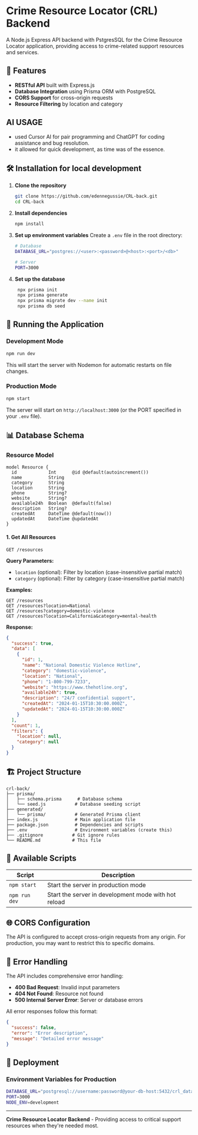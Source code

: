 # Crime Resource Locator (CRL) Backend

A Node.js Express API backend with PstgresSQL for the Crime Resource Locator application, providing access to crime-related support resources and services.

## 🚀 Features

- **RESTful API** built with Express.js
- **Database Integration** using Prisma ORM with PostgreSQL
- **CORS Support** for cross-origin requests
- **Resource Filtering** by location and category

## AI USAGE
- used Cursor AI for pair programming and ChatGPT for coding assistance and bug resolution.
- it allowed for quick development, as time was of the essence.

## 🛠️ Installation for local development

1. **Clone the repository**
   ```bash
   git clone https://github.com/edennegussie/CRL-back.git
   cd CRL-back
   ```

2. **Install dependencies**
   ```bash
   npm install
   ```

3. **Set up environment variables**
   Create a `.env` file in the root directory:
   ```bash
   # Database
   DATABASE_URL="postgres://<user>:<password>@<host>:<port>/<db>"
   
   # Server
   PORT=3000
   ```

4. **Set up the database**
   ```bash
    npx prisma init
    npx prisma generate
    npx prisma migrate dev --name init 
    npx prisma db seed
   ```

## 🚀 Running the Application

### Development Mode
```bash
npm run dev
```
This will start the server with Nodemon for automatic restarts on file changes.

### Production Mode
```bash
npm start
```

The server will start on `http://localhost:3000` (or the PORT specified in your `.env` file).

## 📊 Database Schema

### Resource Model
```prisma
model Resource {
  id            Int      @id @default(autoincrement())
  name          String
  category      String
  location      String
  phone         String?
  website       String?
  available24h  Boolean  @default(false)
  description   String?
  createdAt     DateTime @default(now())
  updatedAt     DateTime @updatedAt
}
```
#### 1. Get All Resources
```http
GET /resources
```

**Query Parameters:**
- `location` (optional): Filter by location (case-insensitive partial match)
- `category` (optional): Filter by category (case-insensitive partial match)

**Examples:**
```http
GET /resources
GET /resources?location=National
GET /resources?category=domestic-violence
GET /resources?location=California&category=mental-health
```

**Response:**
```json
{
  "success": true,
  "data": [
    {
      "id": 1,
      "name": "National Domestic Violence Hotline",
      "category": "domestic-violence",
      "location": "National",
      "phone": "1-800-799-7233",
      "website": "https://www.thehotline.org",
      "available24h": true,
      "description": "24/7 confidential support",
      "createdAt": "2024-01-15T10:30:00.000Z",
      "updatedAt": "2024-01-15T10:30:00.000Z"
    }
  ],
  "count": 1,
  "filters": {
    "location": null,
    "category": null
  }
}
```


## 🏗️ Project Structure

```
crl-back/
├── prisma/
│   ├── schema.prisma      # Database schema
│   └── seed.js           # Database seeding script
├── generated/
│   └── prisma/           # Generated Prisma client
├── index.js              # Main application file
├── package.json          # Dependencies and scripts
├── .env                  # Environment variables (create this)
├── .gitignore           # Git ignore rules
└── README.md            # This file
```

## 🔧 Available Scripts

| Script | Description |
|--------|-------------|
| `npm start` | Start the server in production mode |
| `npm run dev` | Start the server in development mode with hot reload |


## 🌐 CORS Configuration

The API is configured to accept cross-origin requests from any origin. For production, you may want to restrict this to specific domains.

## 🚨 Error Handling

The API includes comprehensive error handling:

- **400 Bad Request**: Invalid input parameters
- **404 Not Found**: Resource not found
- **500 Internal Server Error**: Server or database errors

All error responses follow this format:
```json
{
  "success": false,
  "error": "Error description",
  "message": "Detailed error message"
}
```
## 🚀 Deployment

### Environment Variables for Production
```bash
DATABASE_URL="postgresql://username:password@your-db-host:5432/crl_database?schema=public"
PORT=3000
NODE_ENV=development
```
---

**Crime Resource Locator Backend** - Providing access to critical support resources when they're needed most.
